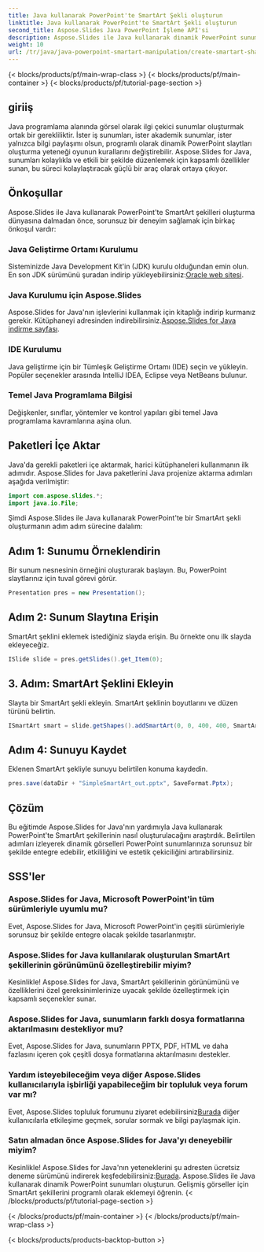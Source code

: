 ```yaml
---
title: Java kullanarak PowerPoint'te SmartArt Şekli oluşturun
linktitle: Java kullanarak PowerPoint'te SmartArt Şekli oluşturun
second_title: Aspose.Slides Java PowerPoint İşleme API'si
description: Aspose.Slides ile Java kullanarak dinamik PowerPoint sunumları oluşturun. Gelişmiş görseller için SmartArt şekillerini programlı olarak eklemeyi öğrenin.
weight: 10
url: /tr/java/java-powerpoint-smartart-manipulation/create-smartart-shape-powerpoint-java/
---
```


{< blocks/products/pf/main-wrap-class >}
{< blocks/products/pf/main-container >}
{< blocks/products/pf/tutorial-page-section >}

## giriiş
Java programlama alanında görsel olarak ilgi çekici sunumlar oluşturmak ortak bir gerekliliktir. İster iş sunumları, ister akademik sunumlar, ister yalnızca bilgi paylaşımı olsun, programlı olarak dinamik PowerPoint slaytları oluşturma yeteneği oyunun kurallarını değiştirebilir. Aspose.Slides for Java, sunumları kolaylıkla ve etkili bir şekilde düzenlemek için kapsamlı özellikler sunan, bu süreci kolaylaştıracak güçlü bir araç olarak ortaya çıkıyor.
## Önkoşullar
Aspose.Slides ile Java kullanarak PowerPoint'te SmartArt şekilleri oluşturma dünyasına dalmadan önce, sorunsuz bir deneyim sağlamak için birkaç önkoşul vardır:
### Java Geliştirme Ortamı Kurulumu
 Sisteminizde Java Development Kit'in (JDK) kurulu olduğundan emin olun. En son JDK sürümünü şuradan indirip yükleyebilirsiniz:[Oracle web sitesi](https://www.oracle.com/java/technologies/javase-downloads.html).
### Java Kurulumu için Aspose.Slides
 Aspose.Slides for Java'nın işlevlerini kullanmak için kitaplığı indirip kurmanız gerekir. Kütüphaneyi adresinden indirebilirsiniz.[Aspose.Slides for Java indirme sayfası](https://releases.aspose.com/slides/java/).
### IDE Kurulumu
Java geliştirme için bir Tümleşik Geliştirme Ortamı (IDE) seçin ve yükleyin. Popüler seçenekler arasında IntelliJ IDEA, Eclipse veya NetBeans bulunur.
### Temel Java Programlama Bilgisi
Değişkenler, sınıflar, yöntemler ve kontrol yapıları gibi temel Java programlama kavramlarına aşina olun.

## Paketleri İçe Aktar
Java'da gerekli paketleri içe aktarmak, harici kütüphaneleri kullanmanın ilk adımıdır. Aspose.Slides for Java paketlerini Java projenize aktarma adımları aşağıda verilmiştir:

```java
import com.aspose.slides.*;
import java.io.File;
```
Şimdi Aspose.Slides ile Java kullanarak PowerPoint'te bir SmartArt şekli oluşturmanın adım adım sürecine dalalım:
## Adım 1: Sunumu Örneklendirin
Bir sunum nesnesinin örneğini oluşturarak başlayın. Bu, PowerPoint slaytlarınız için tuval görevi görür.
```java
Presentation pres = new Presentation();
```
## Adım 2: Sunum Slaytına Erişin
SmartArt şeklini eklemek istediğiniz slayda erişin. Bu örnekte onu ilk slayda ekleyeceğiz.
```java
ISlide slide = pres.getSlides().get_Item(0);
```
## 3. Adım: SmartArt Şeklini Ekleyin
Slayta bir SmartArt şekli ekleyin. SmartArt şeklinin boyutlarını ve düzen türünü belirtin.
```java
ISmartArt smart = slide.getShapes().addSmartArt(0, 0, 400, 400, SmartArtLayoutType.BasicBlockList);
```
## Adım 4: Sunuyu Kaydet
Eklenen SmartArt şekliyle sunuyu belirtilen konuma kaydedin.
```java
pres.save(dataDir + "SimpleSmartArt_out.pptx", SaveFormat.Pptx);
```

## Çözüm
Bu eğitimde Aspose.Slides for Java'nın yardımıyla Java kullanarak PowerPoint'te SmartArt şekillerinin nasıl oluşturulacağını araştırdık. Belirtilen adımları izleyerek dinamik görselleri PowerPoint sunumlarınıza sorunsuz bir şekilde entegre edebilir, etkililiğini ve estetik çekiciliğini artırabilirsiniz.
## SSS'ler
### Aspose.Slides for Java, Microsoft PowerPoint'in tüm sürümleriyle uyumlu mu?
Evet, Aspose.Slides for Java, Microsoft PowerPoint'in çeşitli sürümleriyle sorunsuz bir şekilde entegre olacak şekilde tasarlanmıştır.
### Aspose.Slides for Java kullanılarak oluşturulan SmartArt şekillerinin görünümünü özelleştirebilir miyim?
Kesinlikle! Aspose.Slides for Java, SmartArt şekillerinin görünümünü ve özelliklerini özel gereksinimlerinize uyacak şekilde özelleştirmek için kapsamlı seçenekler sunar.
### Aspose.Slides for Java, sunumların farklı dosya formatlarına aktarılmasını destekliyor mu?
Evet, Aspose.Slides for Java, sunumların PPTX, PDF, HTML ve daha fazlasını içeren çok çeşitli dosya formatlarına aktarılmasını destekler.
### Yardım isteyebileceğim veya diğer Aspose.Slides kullanıcılarıyla işbirliği yapabileceğim bir topluluk veya forum var mı?
 Evet, Aspose.Slides topluluk forumunu ziyaret edebilirsiniz[Burada](https://forum.aspose.com/c/slides/11) diğer kullanıcılarla etkileşime geçmek, sorular sormak ve bilgi paylaşmak için.
### Satın almadan önce Aspose.Slides for Java'yı deneyebilir miyim?
 Kesinlikle! Aspose.Slides for Java'nın yeteneklerini şu adresten ücretsiz deneme sürümünü indirerek keşfedebilirsiniz:[Burada](https://releases.aspose.com/).
Aspose.Slides ile Java kullanarak dinamik PowerPoint sunumları oluşturun. Gelişmiş görseller için SmartArt şekillerini programlı olarak eklemeyi öğrenin.
{< /blocks/products/pf/tutorial-page-section >}

{< /blocks/products/pf/main-container >}
{< /blocks/products/pf/main-wrap-class >}

{< blocks/products/products-backtop-button >}
